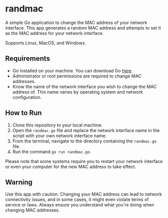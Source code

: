 

# randmac

A simple Go application to change the MAC address of your network interface. This app generates a random MAC address and attempts to set it as the MAC address for your network interface.

Supports Linux, MacOS, and Windows.

## Requirements

- Go installed on your machine. You can download Go [here](https://golang.org/dl/).
- Administrator or root permissions are required to change MAC addresses.
- Know the name of the network interface you wish to change the MAC address of. This name varies by operating system and network configuration.

## How to Run

1. Clone this repository to your local machine.
2. Open the `randmac.go` file and replace the network interface name in the script with your own network interface name.
3. From the terminal, navigate to the directory containing the `randmac.go` file.
4. Run the command `go run randmac.go`.

Please note that some systems require you to restart your network interface or even your computer for the new MAC address to take effect.

## Warning

Use this app with caution. Changing your MAC address can lead to network connectivity issues, and in some cases, it might even violate terms of service or laws. Always ensure you understand what you're doing when changing MAC addresses.


